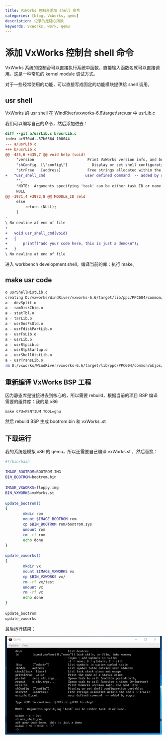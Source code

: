 ```yaml
---
title: VxWorks 控制台添加 shell 命令
categories: [blog, VxWorks, qemu]
description: 记录的是随心所欲
keywords: VxWorks, work, qemu
---
```



# 添加 VxWorks 控制台 shell 命令 

VxWorks 系统的控制台可以直接执行系统中函数，直接输入函数名就可以直接调用。这是一种常见的 kernel module 调试方式。

对于一些经常使用的功能，可以直接写成固定的功能模块提供给 shell 调用。

## usr shell 

VxWorks 的 usr shell 在 WindRiver\vxworks-6.6\target\src\usr 中 usrLib.c

我们可以编写自己的命令，然后添加进去：

```diff
diff --git a/usrLib.c b/usrLib.c
index ac9704d..57b6564 100644
--- a/usrLib.c
+++ b/usrLib.c
@@ -435,6 +435,7 @@ void help (void)
     "version                        Print VxWorks version info, and boot line",
     "shConfig  [\"config\"]           Display or set shell configuration variables",
     "strFree   [address]            Free strings allocated within the shell (-1=all)",
+	"usr_shell_cmd                  user defined command  -- added by royce"
     "",
     "NOTE:  Arguments specifying 'task' can be either task ID or name.",
     NULL
@@ -3971,4 +3972,8 @@ MODULE_ID reld
     else
         return (NULL);
     }
-	
\ No newline at end of file
+	
+	void usr_shell_cmd(void)
+	{
+		printf("add your code here, this is just a demo\n");
+	}
\ No newline at end of file

```

进入 workbench development shell，编译当前的库：执行 make。

## make usr code 

```bash
o usrShellHistLib.c
creating D:/vxworks/WindRiver/vxworks-6.6/target/lib/ppc/PPC604/common/libos.a
a - devSplit.o
a - ramDiskCbio.o
a - statTbl.o
a - tarLib.o
a - usrDosFsOld.o
a - usrFdiskPartLib.o
a - usrFsLib.o
a - usrLib.o
a - usrRtpLib.o
a - usrRtpStartup.o
a - usrShellHistLib.o
a - usrTransLib.o
rm D:/vxworks/WindRiver/vxworks-6.6/target/lib/ppc/PPC604/common/objos/statTbl.c

```

## 重新编译 VxWorks BSP 工程 

因为静态库是链接进去到核心的，所以需要 rebuild，根据当前的项目 BSP 编译需要的组件库：我的是 x86

```
make CPU=PENTIUM TOOL=gnu
```

然后 rebuild BSP 生成 bootrom.bin 和 vxWorks..st

## 下载运行 

我的系统是模拟 x86 的 qemu，所以还需要自己编译 vxWorks.st ，然后替换：

```bash
#!/bin/bash

IMAGE_BOOTROM=BOOTROM.IMG
BIN_BOOTROM=bootrom.bin

IMAGE_VXWORKS=floppy.img
BIN_VXWORKS=vxWorks.st

update_bootrom()
{
        mkdir rom
        mount $IMAGE_BOOTROM rom
        cp $BIN_BOOTROM rom/bootrom.sys
        umount rom
        rm -rf rom
        echo done
}

update_vxworks()
{
        mkdir vx
        mount $IMAGE_VXWORKS vx
        cp $BIN_VXWORKS vx/
        rm -rf vx/test
        umount vx
        rm -rf vx
        echo done
}

update_bootrom
update_vxworks
```

最后运行结果：

![查看](/images/blog/qemu_vx_cmd.png)

